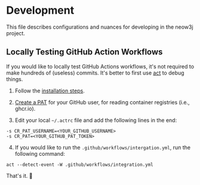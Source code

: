 # Development

This file describes configurations and nuances for developing in the neow3j project.

## Locally Testing GitHub Action Workflows

If you would like to locally test GitHub Actions workflows, it's not required to make
hundreds of (useless) commits. It's better to first use [act](https://github.com/nektos/act) to
debug things.

1. Follow the [installation steps](https://github.com/nektos/act#installation).

2. [Create a PAT](https://docs.github.com/en/github/authenticating-to-github/creating-a-personal-access-token) for your GitHub user, for reading container registries (i.e., ghcr.io).

3. Edit your local `~/.actrc` file and add the following lines in the end:

```
-s CR_PAT_USERNAME=<YOUR_GITHUB_USERNAME>
-s CR_PAT=<YOUR_GITHUB_PAT_TOKEN>
```

4. If you would like to run the `.github/workflows/intergation.yml`, run the following command:

```
act --detect-event -W .github/workflows/integration.yml
```

That's it. :rocket:
